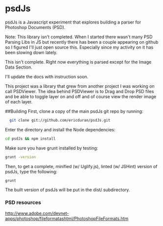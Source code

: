 # psdJs

psdJs is a Javascript experiment that explores building a parser for
Photoshop Documents (PSD).

Note: This library isn't completed. When I started there wasn't many PSD Parsing Libs in JS but recently there has
been a couple appearing on github so I figured I'll just open source this. Especially since my activity on it has been
slowing down lately.

This isn't complete. Right now everything is parsed except for the Image Data Section.

I'll update the docs with instruction soon.

This project was a library that grew from another project I was working on call PSDViewer. The idea behind PSDViewer is to
Drag and Drop PSD files and be able to toggle layer on and off and of course view the render image of each layer.

##Building
First, clone a copy of the main psdJs git repo by running:

```bash
  git clone git://github.com/ericduran/psdJs.git
```

Enter the directory and install the Node dependencies:

```bash
cd psdJs && npm install
```

Make sure you have grunt installed by testing:

```bash
grunt -version
```

Then, to get a complete, minified (w/ Uglify.js), linted (w/ JSHint) version of psdJs, type the following:

```bash
grunt
```

The built version of psdJs will be put in the dist/ subdirectory.

### PSD resources

http://www.adobe.com/devnet-apps/photoshop/fileformatashtml/PhotoshopFileFormats.htm
